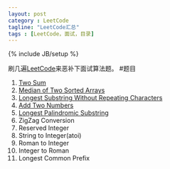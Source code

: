 ```yaml
---
layout: post
category : LeetCode
tagline: "LeetCode汇总"
tags : [LeetCode，面试，目录]
---
```

{% include JB/setup %}

刷几遍[LeetCode](https://oj.leetcode.com/problems/)来恶补下面试算法题。
#题目
1. [Two Sum](#TwoSum)
2. [Median of Two Sorted Arrays](http://simonjava.github.io/leetcode/2014/06/07/LeetCode%E4%B9%8BMedian-of-Two-Sorted-Arrays/)
3. [Longest Substring Without Repeating Characters](http://simonjava.github.io/leetcode/2014/06/09/LeetCode%E4%B9%8BLongest-Substring-Without-Repeating-Characters/)
4. [Add Two Numbers](http://simonjava.github.io/leetcode/2014/06/09/LeetCode%E4%B9%8BAdd-Two-Numbers/)
5. [Longest Palindromic Substring](http://simonjava.github.io/leetcode/2014/06/10/LeetCode%E4%B9%8BLongest-Palindromic-Substring/)
6. ZigZag Conversion
7. Reserved Integer
8. String to Integer(atoi)
9. Roman to Integer
10. Integer to Roman
11. Longest Common Prefix




























